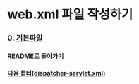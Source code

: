 # web.xml 파일 작성하기
### 0. [기본파일](web/기본파일.md)

#### [README로 돌아가기](README.md)
#### [다음 챕터(dispatcher-servlet.xml)](servlet-context.xml(=dispatcher-servlet.xml))
